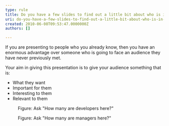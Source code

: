 ```yaml
---
type: rule
title: Do you have a few slides to find out a little bit about who is in your audience?
uri: do-you-have-a-few-slides-to-find-out-a-little-bit-about-who-is-in-your-audience
created: 2010-06-08T09:53:47.0000000Z
authors: []

---
```



If you are presenting to people who you already know, then you have an enormous advantage over someone who is going to face an audience they have never previously met.

Your aim in giving this presentation is to give your audience something that is:

- What they want
- Important for them
- Interesting to them
- Relevant to them

<dl>    <dt><img alt="" class="ms-rteCustom-ImageArea" src="/Communication/RulesToBetterPowerpointPresentations/PublishingImages/developer.gif"> </dt>
    <dd class="ms-rteCustom-FigureNormal">Figure&#58; Ask &quot;How many are developers here?&quot;</dd></dl><dl>    <dt><img alt="" class="ms-rteCustom-ImageArea" src="/Communication/RulesToBetterPowerpointPresentations/PublishingImages/manager.gif"> </dt>
    <dd class="ms-rteCustom-FigureNormal">Figure&#58; Ask &quot;How many are managers here?&quot;</dd></dl>
